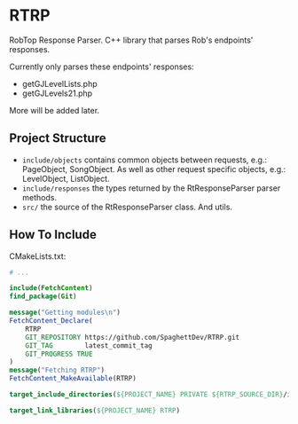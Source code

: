 # RTRP

RobTop Response Parser. C++ library that parses Rob's endpoints' responses.

Currently only parses these endpoints' responses:

- getGJLevelLists.php
- getGJLevels21.php

More will be added later.

## Project Structure

- `include/objects` contains common objects between requests, e.g.: PageObject, SongObject. As well as other request specific objects, e.g.: LevelObject, ListObject.
- `include/responses` the types returned by the RtResponseParser parser methods.
- `src/` the source of the RtResponseParser class. And utils.

## How To Include

CMakeLists.txt:

```cmake
# ...

include(FetchContent)
find_package(Git)

message("Getting modules\n")
FetchContent_Declare(
    RTRP
    GIT_REPOSITORY https://github.com/SpaghettDev/RTRP.git
    GIT_TAG        latest_commit_tag
    GIT_PROGRESS TRUE
)
message("Fetching RTRP")
FetchContent_MakeAvailable(RTRP)

target_include_directories(${PROJECT_NAME} PRIVATE ${RTRP_SOURCE_DIR}/include)

target_link_libraries(${PROJECT_NAME} RTRP)
```
